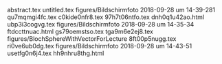 abstract.tex
untitled.tex
figures/Bildschirmfoto 2018-09-28 um 14-39-281
qu7mqmgi4fc.tex
c0kide0nfr8.tex
97h7t06ntfo.tex
dnh0q1u42ao.html
ubp3i3cogvg.tex
figures/Bildschirmfoto 2018-09-28 um 14-35-34
ftdccttnuac.html
gs79oemstso.tex
tga9m6e2ej8.tex
figures/BlochSphereWithVectorForLecture
8ft00p5nugg.tex
ri0ve6ub0dg.tex
figures/Bildschirmfoto 2018-09-28 um 14-43-51
usetfg0n6j4.tex
hh9nhru8thg.html